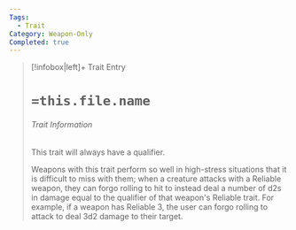 ```yaml
---
Tags:
  - Trait
Category: Weapon-Only
Completed: true
---
```

> [!infobox|left]+ Trait Entry
> # `=this.file.name`
> ###### Trait Information
> This trait will always have a qualifier. 
> 
> Weapons with this trait perform so well in high-stress situations that it is difficult to miss with them; when a creature attacks with a Reliable weapon, they can forgo rolling to hit to instead deal a number of d2s in damage equal to the qualifier of that weapon's Reliable trait. For example, if a weapon has Reliable 3, the user can forgo rolling to attack to deal 3d2 damage to their target. 